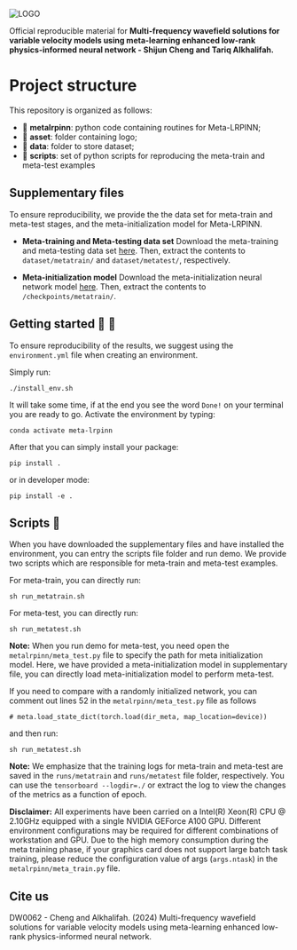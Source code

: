 ![LOGO](https://github.com/DeepWave-Kaust/Meta-LRPINN/blob/main/asset/logo.jpg)

Official reproducible material for **Multi-frequency wavefield solutions for variable velocity models using meta-learning enhanced low-rank physics-informed neural network - Shijun Cheng and Tariq Alkhalifah.**

# Project structure
This repository is organized as follows:

* :open_file_folder: **metalrpinn**: python code containing routines for Meta-LRPINN;
* :open_file_folder: **asset**: folder containing logo;
* :open_file_folder: **data**: folder to store dataset;
* :open_file_folder: **scripts**: set of python scripts for reproducing the meta-train and meta-test examples

## Supplementary files
To ensure reproducibility, we provide the the data set for meta-train and meta-test stages, and the meta-initialization model for Meta-LRPINN. 

* **Meta-training and Meta-testing data set**
Download the meta-training and meta-testing data set [here](https://kaust.sharepoint.com/sites/M365_Deepwave_Documents/Shared%20Documents/Forms/AllItems.aspx?csf=1&web=1&e=BiJZyw&CID=91cc5ce7%2D0cbb%2D4cd4%2D8e52%2Ddf708ab9d986&FolderCTID=0x0120009F9BE65BA42D194BBEFB62CBD730AF6A&id=%2Fsites%2FM365%5FDeepwave%5FDocuments%2FShared%20Documents%2FRestricted%20Area%2FREPORTS%2FDW0062%2Fdata). Then, extract the contents to `dataset/metatrain/` and `dataset/metatest/`, respectively.

* **Meta-initialization model**
Download the meta-initialization neural network model [here](https://kaust.sharepoint.com/sites/M365_Deepwave_Documents/Shared%20Documents/Forms/AllItems.aspx?csf=1&web=1&e=BiJZyw&CID=91cc5ce7%2D0cbb%2D4cd4%2D8e52%2Ddf708ab9d986&FolderCTID=0x0120009F9BE65BA42D194BBEFB62CBD730AF6A&id=%2Fsites%2FM365%5FDeepwave%5FDocuments%2FShared%20Documents%2FRestricted%20Area%2FREPORTS%2FDW0062%2Fdata%2Fmeta%5Ftrained%2Epth&parent=%2Fsites%2FM365%5FDeepwave%5FDocuments%2FShared%20Documents%2FRestricted%20Area%2FREPORTS%2FDW0062%2Fdata). Then, extract the contents to `/checkpoints/metatrain/`.

## Getting started :space_invader: :robot:
To ensure reproducibility of the results, we suggest using the `environment.yml` file when creating an environment.

Simply run:
```
./install_env.sh
```
It will take some time, if at the end you see the word `Done!` on your terminal you are ready to go. Activate the environment by typing:
```
conda activate meta-lrpinn
```

After that you can simply install your package:
```
pip install .
```
or in developer mode:
```
pip install -e .
```

## Scripts :page_facing_up:
When you have downloaded the supplementary files and have installed the environment, you can entry the scripts file folder and run demo. We provide two scripts which are responsible for meta-train and meta-test examples.

For meta-train, you can directly run:
```
sh run_metatrain.sh
```

For meta-test, you can directly run:
```
sh run_metatest.sh
```
**Note:** When you run demo for meta-test, you need open the `metalrpinn/meta_test.py` file to specify the path for meta initialization model. Here, we have provided a meta-initialization model in supplementary file, you can directly load meta-initialization model to perform meta-test.

If you need to compare with a randomly initialized network, you can comment out lines 52 in the `metalrpinn/meta_test.py` file as follows
```
# meta.load_state_dict(torch.load(dir_meta, map_location=device))
```
and then run:
```
sh run_metatest.sh
```

**Note:** We emphasize that the training logs for meta-train and meta-test are saved in the `runs/metatrain` and `runs/metatest` file folder, respectively. You can use the `tensorboard --logdir=./` or extract the log to view the changes of the metrics as a function of epoch.

**Disclaimer:** All experiments have been carried on a Intel(R) Xeon(R) CPU @ 2.10GHz equipped with a single NVIDIA GEForce A100 GPU. Different environment 
configurations may be required for different combinations of workstation and GPU. Due to the high memory consumption during the meta training phase, if your graphics card does not support large batch task training, please reduce the configuration value of args (`args.ntask`) in the `metalrpinn/meta_train.py` file.

## Cite us 
DW0062 - Cheng and Alkhalifah. (2024) Multi-frequency wavefield solutions for variable velocity models using meta-learning enhanced low-rank physics-informed neural network.

